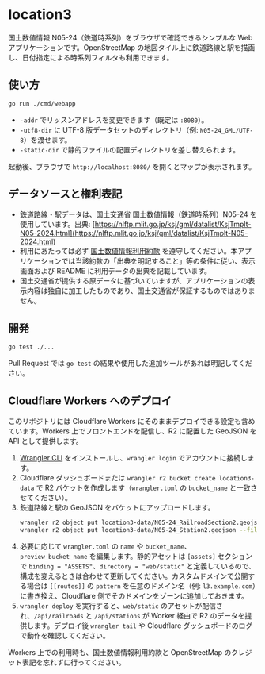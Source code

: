 # location3

国土数値情報 N05-24（鉄道時系列）をブラウザで確認できるシンプルな Web アプリケーションです。OpenStreetMap の地図タイル上に鉄道路線と駅を描画し、日付指定による時系列フィルタも利用できます。

## 使い方

```bash
go run ./cmd/webapp
```

- `-addr` でリッスンアドレスを変更できます（既定は `:8080`）。
- `-utf8-dir` に UTF-8 版データセットのディレクトリ（例: `N05-24_GML/UTF-8`）を渡せます。
- `-static-dir` で静的ファイルの配置ディレクトリを差し替えられます。

起動後、ブラウザで `http://localhost:8080/` を開くとマップが表示されます。

## データソースと権利表記

- 鉄道路線・駅データは、国土交通省 国土数値情報（鉄道時系列）N05-24 を使用しています。出典: [https://nlftp.mlit.go.jp/ksj/gml/datalist/KsjTmplt-N05-2024.html](https://nlftp.mlit.go.jp/ksj/gml/datalist/KsjTmplt-N05-2024.html)
- 利用にあたっては必ず [国土数値情報利用約款](https://nlftp.mlit.go.jp/ksj/other/data_license.html) を遵守してください。本アプリケーションでは当該約款の「出典を明記すること」等の条件に従い、表示画面および README に利用データの出典を記載しています。
- 国土交通省が提供する原データに基づいていますが、アプリケーションの表示内容は独自に加工したものであり、国土交通省が保証するものではありません。

## 開発

```bash
go test ./...
```

Pull Request では `go test` の結果や使用した追加ツールがあれば明記してください。

## Cloudflare Workers へのデプロイ

このリポジトリには Cloudflare Workers にそのままデプロイできる設定も含めています。Workers 上でフロントエンドを配信し、R2 に配置した GeoJSON を API として提供します。

1. [Wrangler CLI](https://developers.cloudflare.com/workers/wrangler/install-and-update/) をインストールし、`wrangler login` でアカウントに接続します。
2. Cloudflare ダッシュボードまたは `wrangler r2 bucket create location3-data` で R2 バケットを作成します（`wrangler.toml` の `bucket_name` と一致させてください）。
3. 鉄道路線と駅の GeoJSON をバケットにアップロードします。
   ```bash
   wrangler r2 object put location3-data/N05-24_RailroadSection2.geojson --file N05-24_GML/UTF-8/N05-24_RailroadSection2.geojson
   wrangler r2 object put location3-data/N05-24_Station2.geojson --file N05-24_GML/UTF-8/N05-24_Station2.geojson
   ```
4. 必要に応じて `wrangler.toml` の `name` や `bucket_name`、`preview_bucket_name` を編集します。静的アセットは `[assets]` セクションで `binding = "ASSETS"`、`directory = "web/static"` と定義しているので、構成を変えるときは合わせて更新してください。カスタムドメインで公開する場合は `[[routes]]` の `pattern` を任意のドメイン名（例: `l3.example.com`）に書き換え、Cloudflare 側でそのドメインをゾーンに追加しておきます。
5. `wrangler deploy` を実行すると、`web/static` のアセットが配信され、`/api/railroads` と `/api/stations` が Worker 経由で R2 のデータを提供します。デプロイ後 `wrangler tail` や Cloudflare ダッシュボードのログで動作を確認してください。

Workers 上での利用時も、国土数値情報利用約款と OpenStreetMap のクレジット表記を忘れずに行ってください。
